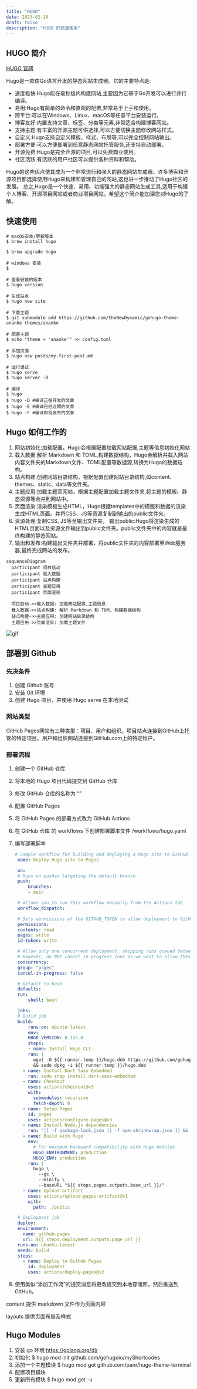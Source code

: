 ```yaml
---
title: "HUGO"
date: 2023-02-18
draft: false
description: "HUGO 的快速使用"
---
```


## HUGO 简介  

[HUGO 官网](https://gohugo.io)  

Hugo是一款由Go语言开发的静态网站生成器。它的主要特点是:  

* 速度极快:Hugo能在毫秒级内构建网站,主要因为它基于Go开发可以进行并行编译。
* 易用:Hugo有简单的命令和直观的配置,非常易于上手和使用。
* 跨平台:可以在Windows、Linux、macOS等任意平台安装运行。
* 博客友好:内置支持文章、标签、分类等元素,非常适合构建博客网站。
* 支持主题:有丰富的开源主题可供选择,可以方便切换主题修改网站样式。
* 自定义:Hugo支持自定义模板、样式、布局等,可以完全控制网站输出。
* 部署方便:可以方便部署到任意静态网站托管服务,还支持自动部署。
* 开源免费:Hugo是完全开源的项目,可以免费商业使用。
* 社区活跃:有活跃的用户社区可以提供各种资料和帮助。  

Hugo的这些优点使其成为一个非常流行和强大的静态网站生成器。许多博客和开源项目都选择使用Hugo来构建和管理自己的网站,这也进一步推动了Hugo社区的发展。
总之,Hugo是一个快速、易用、功能强大的静态网站生成工具,适用于构建个人博客、开源项目网站或者商业项目网站。希望这个简介能加深您对Hugo的了解。

## 快速使用  

``` shell
# macOS安装/更新版本
$ brew install hugo

$ brew upgrade hugo

# windows 安装
$

# 查看安装的版本 
$ hugo version

# 生成站点
$ hugo new site 

# 下载主题
$ git submodule add https://github.com/theNewDynamic/gohugo-theme-ananke themes/ananke

# 配置主题
$ echo "theme = 'ananke'" >> config.toml

# 添加页面 
$ hugo new posts/my-first-post.md

# 运行调试
$ hugo serve
$ hugo server -D

# 编译
$ hugo
$ hugo -D #编译正在开发的文章
$ hugo -E #编译已经过期的文章
$ hugo -F #编译即将发布的文章
```  

## Hugo 如何工作的  

1. 网站初始化:加载配置，Hugo会根据配置加载网站配置,主题等信息初始化网站  
2. 载入数据:解析 Markdown 和 TOML,构建数据结构，Hugo会解析并载入网站内容文件夹的Markdown文件、TOML配置等数据源,转换为Hugo的数据结构。  
3. 站点构建:创建网站目录结构，根据配置创建网站目录结构,如content、themes、static、data等文件夹。
4. 主题应用:加载主题至网站，根据主题配置加载主题文件夹,将主题的模板、静态资源等合并到网站中。
5. 页面渲染:渲染模板生成HTML，Hugo根据templates中的模版和数据的渲染生成HTML页面。并将CSS、JS等资源复制到输出的public文件夹。
6. 资源处理:复制CSS, JS等至输出文件夹， 输出public:Hugo将渲染生成的HTML页面以及资源文件输出到public文件夹。public文件夹中的内容就是最终构建的静态网站。  
7. 输出和发布:构建输出文件夹并部署，将public文件夹的内容部署至Web服务器,最终完成网站的发布。

``` mermaid
sequenceDiagram
  participant 项目启动
  participant 载入数据
  participant 站点构建
  participant 主题应用
  participant 页面渲染

  项目启动->>载入数据: 加载网站配置,主题信息
  载入数据->>站点构建: 解析 Markdown 和 TOML 构建数据结构
  站点构建->>主题应用: 创建网站目录结构
  主题应用->>页面渲染: 加载主题文件
```

![gif](https://media4.giphy.com/media/RbDKaczqWovIugyJmW/giphy.gif)

## 部署到 Github  

### 先决条件

1. 创建 Github 账号  
2. 安装 Git 环境
3. 创建 Hugo 项目，并使用 Hugo serve 在本地测试  

### 网站类型  

GitHub Pages网站有三种类型：项目、用户和组织。项目站点连接到GitHub上托管的特定项目。用户和组织网站连接到GitHub.com上的特定帐户。

### 部署流程  

1. 创建一个 GitHub 仓库  
2. 将本地的 Hugo 项目代码提交到 GitHub 仓库
3. 修改 GitHub 仓库的名称为 “”
4. 配置 GitHub Pages  
5. 将 GitHub Pages 的部署方式改为 GitHub Actions  
6. 在 GitHub 仓库 的 workflows 下创建部署脚本文件 /workflows/hugo.yaml  
7. 编写部署脚本
   ``` yaml
   # Sample workflow for building and deploying a Hugo site to GitHub Pages
    name: Deploy Hugo site to Pages

    on:
    # Runs on pushes targeting the default branch
    push:
        branches:
        - main

    # Allows you to run this workflow manually from the Actions tab
    workflow_dispatch:

    # Sets permissions of the GITHUB_TOKEN to allow deployment to GitHub Pages
    permissions:
    contents: read
    pages: write
    id-token: write

    # Allow only one concurrent deployment, skipping runs queued between the run in-progress and latest queued.
    # However, do NOT cancel in-progress runs as we want to allow these production deployments to complete.
    concurrency:
    group: "pages"
    cancel-in-progress: false

    # Default to bash
    defaults:
    run:
        shell: bash

    jobs:
    # Build job
    build:
        runs-on: ubuntu-latest
        env:
        HUGO_VERSION: 0.135.0
        steps:
        - name: Install Hugo CLI
        run: |
          wget -O ${{ runner.temp }}/hugo.deb https://github.com/gohugoio/hugo/releases/download/v${HUGO_VERSION}/hugo_extended_${HUGO_VERSION}_linux-amd64.deb \
          && sudo dpkg -i ${{ runner.temp }}/hugo.deb          
      - name: Install Dart Sass Embedded
        run: sudo snap install dart-sass-embedded
      - name: Checkout
        uses: actions/checkout@v3
        with:
          submodules: recursive
          fetch-depth: 0
      - name: Setup Pages
        id: pages
        uses: actions/configure-pages@v3
      - name: Install Node.js dependencies
        run: "[[ -f package-lock.json || -f npm-shrinkwrap.json ]] && npm ci || true"
      - name: Build with Hugo
        env:
          # For maximum backward compatibility with Hugo modules
          HUGO_ENVIRONMENT: production
          HUGO_ENV: production
        run: |
          hugo \
            --gc \
            --minify \
            --baseURL "${{ steps.pages.outputs.base_url }}/"          
      - name: Upload artifact
        uses: actions/upload-pages-artifact@v1
        with:
          path: ./public

    # Deployment job
    deploy:
    environment:
      name: github-pages
      url: ${{ steps.deployment.outputs.page_url }}
    runs-on: ubuntu-latest
    needs: build
    steps:
      - name: Deploy to GitHub Pages
        id: deployment
        uses: actions/deploy-pages@v2
   ```

8. 使用类似“添加工作流”的提交消息将更改提交到本地存储库，然后推送到GitHub。

content 提供 markdown 文件作为页面内容

layouts 提供页面布局及样式

## Hugo Modules  

1. 安装 go 环境 https://golang.org/dl/  
2. 初始化 $ hugo mod init github.com/gohugoio/myShortcodes
3. 添加一个主题模块 $ hugo mod get github.com/panr/hugo-theme-terminal
4. 配置项目模块
5. 更新所有模块 $ hugo mod get -u 
